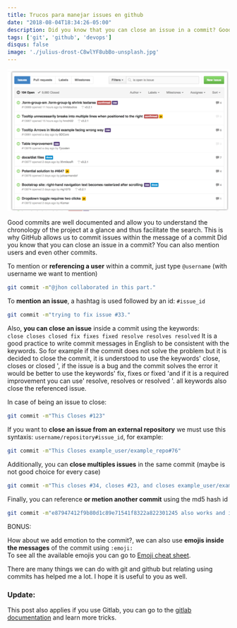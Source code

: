 ```yaml
---
title: Trucos para manejar issues en github
date: "2018-08-04T18:34:26-05:00"
description: Did you know that you can close an issue in a commit? Good commits are well documented and allow you to understand the chronology of the project at a glance and thus facilitate the search. This is why GitHub allows us to manage issues within the message of the commit.
tags: ['git', 'github', 'devops']
disqus: false
image: './julius-drost-C8wlYF8ubBo-unsplash.jpg'
---
```


![ejemplo de github-issues](./github-issues-1024x653.png)

Good commits are well documented and allow you to understand the chronology of the project at a glance and thus facilitate the search. This is why GitHub allows us to commit issues within the message of a commit Did you know that you can close an issue in a commit? You can also mention users and even other commits.

To mention or **referencing a user** within a commit, just type `@username` (with username we want to mention)

```bash
git commit -m"@jhon collaborated in this part."
```

To **mention an issue**, a hashtag is used followed by an id: `#issue_id`

```bash
git commit -m"trying to fix issue #33."
```

Also, **you can close an issue** inside a commit using the keywords:  
`close closes closed fix fixes fixed resolve resolves resolved`
It is a good practice to write commit messages in English to be consistent with the keywords.
So for example if the commit does not solve the problem but it is decided to close the commit, it is understood to use the keywords' close, closes or closed ', if the issue is a bug and the commit solves the error it would be better to use the keywords' fix, fixes or fixed 'and if it is a required improvement you can use' resolve, resolves or resolved '. all keywords also close the referenced issue.

In case of being an issue to close:

```bash
git commit -m"This Closes #123"
```

If you want to **close an issue from an external repository** we must use this syntaxis: `username/repository#issue_id`, for example:

```bash
git commit -m"This Closes example_user/example_repo#76"
```

Additionally, you can **close multiples issues** in the same commit (maybe is not good choice for every case)

```bash
git commit -m"This closes #34, closes #23, and closes example_user/example_repo#42"
```

Finally,  you can reference **or metion another commit** using the md5 hash id  

```bash
git commit -m"e87947412f9b80d1c89e71541f8322a822301245 also works and it's similar to this."
```

BONUS:

How about we add emotion to the commit?, we can also use **emojis inside the messages** of the commit using `:emoji:`  
To see all the available emojis you can go to [Emoji cheat sheet](https://www.webpagefx.com/tools/emoji-cheat-sheet/).

There are many things we can do with git and github but relating using commits has helped me a lot. I hope it is useful to you as well.

### Update:

This post also applies if you use Gitlab, you can go to the [gitlab documentation](https://docs.gitlab.com/ee/user/project/issues/closing_issues.html) and learn more tricks.